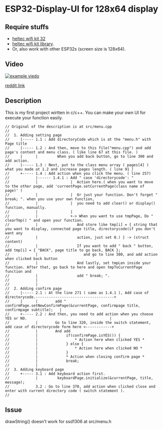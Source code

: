 # ESP32-Display-UI for 128x64 display

## Require stuffs 
- [heltec wifi kit 32](https://robotzero.one/heltec-wifi-kit-32/)  
- [heltec wifi kit library](https://github.com/Heltec-Aaron-Lee/WiFi_Kit_series). 
- Or, also work with other ESP32s (screen size is 128x64).


## Video
  
[![example viedo](https://img.youtube.com/vi/ZnySHmTHtwk/0.jpg)](https://youtu.be/ZnySHmTHtwk)

[reddit link](https://www.reddit.com/r/arduino/comments/fjiyuu/my_first_project_written_in_cpp_id_be_happy_to/?utm_source=share&utm_medium=ios_app&utm_name=iossmf)


## Description
  
This is my first project wirtten in c/c++. You can make your own UI for execute your function easily.

```
// Original of the description is at src/menu.cpp
//
//  1. Adding setting page
//     |----- 1.1 : Add directoryCode which is at the "menu.h" with Page title
//     |----- 1.2 : And then, move to this file("menu.cpp") and add page's content and menu class. ( like line 67 at this file. )
//     |      |         When you add back button, go to line 300 and add action.
//     |----- 1.3 : Next, put to the class menu array ( pages[4] ) what you made at 1.2 and increase pages length. ( line 91 )
//     +----- 1.4 : Add action when you click the menu. ( line 257)
//            |------ 1.4.1 : Add " case 'directorycode': " 
//            |               |  Action here.( when you want to move to the other page, add 'currentPage.setCurrentPage(class name of page)' )
//            |               |  Or just your function. Don't forget " break; ". when you use your own function,
//            |               |  you need to add clear() or display() function, manually.
//            |               |    
//            |               +-> When you want to use tmpPage, Do " clearTmp() " and open your function.
//            |                  And store like tmp[i] = { string that you want to display, connected page title, directorycode(if you don't want any
//            |                  action, just set 0.) } -> (struct content)
//            |                  If you want to add " back " button, add tmp[i] = { "BACK", page title to go back, BACK }; 
//            |                     and go to line 300, and add action when clicked back button
//            |                  And lastly, set tmpLen inside your function. After that, go back to here and open tmpToCurrentPage function and
//            |                  add " break; ".
//            |                  
//            |                 
//  2. Adding confirm page
//     |----- 2.1 : At the line 271 ( same as 1.4.1 ), Add case of directorycode.------------------------------------+
//     |      |        add " confirmPage.setNewConfirmPage(&currentPage, confirmpage title, confirmpage subtitle);   |
//     +----- 2.2 : And then, you need to add action when you choose YES or NO.                                      |
//            |        Go to line 320, inside the switch statement, add case of directorycode form here <------------+
//            |        And add 
//            |             if(confirmPage.isYES()) {
//            |                 * Action here when clicked YES *
//            |             } else {
//            |                 * Action here when clicked NO *
//            |             }
//            |             * Action when closing confirm page *
//            |             break;
//            |
//  3. Adding keyboard page
//     +----- 3.1 : Add keyboard action first.
//            |         keyboardPage.initialize(&currentPage, title, message);
//            3.2 : Go to line 370, add action when clicked close and enter with current directory code ( switch statement ).
//
```
## Issue
  

  
 drawString() doesn't work for ssd1306 at src/menu.h
